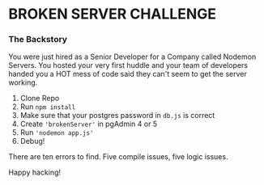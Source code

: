 # BROKEN SERVER CHALLENGE

### The Backstory

You were just hired as a Senior Developer for a Company called Nodemon Servers. You hosted your very first huddle and your team of developers handed you a HOT mess of code said they can't seem to get the server working.

1. Clone Repo
2. Run `npm install`
3. Make sure that your postgres password in `db.js` is correct
4. Create `'brokenServer'` in pgAdmin 4 or 5
5. Run `'nodemon app.js'`
6. Debug!

There are ten errors to find. Five compile issues, five logic issues.

Happy hacking!

